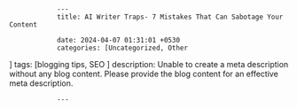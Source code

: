                 ---
                title: AI Writer Traps- 7 Mistakes That Can Sabotage Your Content 

                date: 2024-04-07 01:31:01 +0530
                categories: [Uncategorized, Other 
]
                tags: [blogging tips, SEO 
]
                description: Unable to create a meta description without any blog content. Please provide the blog content for an effective meta description. 

                ---

